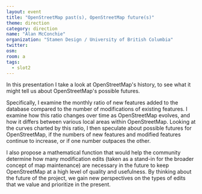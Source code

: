 ```yaml
---
layout: event
title: "OpenStreetMap past(s), OpenStreetMap future(s)"
theme: direction
category: direction
name: "Alan McConchie"
organization: "Stamen Design / University of British Columbia"
twitter:
osm:
room: a
tags:
  - slot2
---
```

In this presentation I take a look at OpenStreetMap's history, to see what it might tell us about OpenStreetMap's possible futures.

Specifically, I examine the monthly ratio of new features added to the database compared to the number of modifications of existing features. I examine how this ratio changes over time as OpenStreetMap evolves, and how it differs between various local areas within OpenStreetMap. Looking at the curves charted by this ratio, I then speculate about possible futures for OpenStreetMap, if the numbers of new features and modified features continue to increase, or if one number outpaces the other.

I also propose a mathematical function that would help the community determine how many modification edits (taken as a stand-in for the broader concept of map maintenance) are necessary in the future to keep OpenStreetMap at a high level of quality and usefulness. By thinking about the future of the project, we gain new perspectives on the types of edits that we value and prioritize in the present.